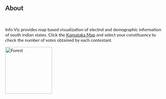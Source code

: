 <style>
body {
    font-family: "Lato", sans-serif;
    transition: background-color .5s;
}

</style>
 
</body>


<br>
<br>
<h2>About</h2><br>
<p>Info Viz provides map based visualization of electrol and demographic information of south indian states. Click the <a href="./ka.html">Karnataka Map</a> and select your constituency to check the number of votes obtained by each contestant. </p>

<a target="_blank" href="./ka.html">
  <img src="./ka.html" alt="Forest" style="width:150px">
    
<script>
  (function(i,s,o,g,r,a,m){i['GoogleAnalyticsObject']=r;i[r]=i[r]||function(){
  (i[r].q=i[r].q||[]).push(arguments)},i[r].l=1*new Date();a=s.createElement(o),
  m=s.getElementsByTagName(o)[0];a.async=1;a.src=g;m.parentNode.insertBefore(a,m)
  })(window,document,'script','https://www.google-analytics.com/analytics.js','ga');

  ga('create', 'UA-96169856-1', 'auto');
  ga('send', 'pageview');

</script>



